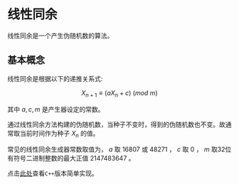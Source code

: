 # 线性同余

线性同余是一个产生伪随机数的算法。

## 基本概念

线性同余是根据以下的递推关系式:

$$X_{n+1} \equiv (aX_n + c) \ (mod \ m)$$

其中 $a,c,m$ 是产生器设定的常数。

通过线性同余方法构建的伪随机数，当种子不变时，得到的伪随机数也不变。故通常取当前时间作为种子 $X_n$ 的值。

常见的线性同余生成器常数取值为， $a$ 取 $16807$ 或 $48271$ ， $c$ 取 $0$ ， $m$ 取32位有符号二进制整数的最大正值 $2147483647$ 。

点击[此处](https://github.com/CnLzh/NoteBook/tree/main/Algorithm/LinearCongruential/src/main.cc)查看`C++`版本简单实现。
